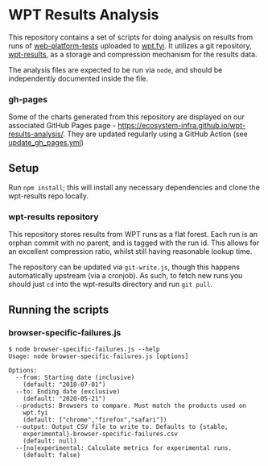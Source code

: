 # WPT Results Analysis

This repository contains a set of scripts for doing analysis on results from
runs of [web-platform-tests](https://web-platform-tests.org/) uploaded to
[wpt.fyi](https://wpt.fyi). It utilizes a git repository,
[wpt-results](https://github.com/ecosystem-infra/wpt-results), as a storage and
compression mechanism for the results data.

The analysis files are expected to be run via `node`, and should be
independently documented inside the file.

### gh-pages

Some of the charts generated from this repository are displayed on our
associated GitHub Pages page - https://ecosystem-infra.github.io/wpt-results-analysis/.
They are updated regularly using a GitHub Action (see [update_gh_pages.yml](https://github.com/Ecosystem-Infra/wpt-results-analysis/blob/main/.github/workflows/update_gh_pages.yml))

## Setup

Run `npm install`; this will install any necessary dependencies and clone the
wpt-results repo locally.

### wpt-results repository

This repository stores results from WPT runs as a flat forest. Each run is an
orphan commit with no parent, and is tagged with the run id. This allows for an
excellent compression ratio, whilst still having reasonable lookup time.

The repository can be updated via `git-write.js`, though this happens
automatically upstream (via a cronjob). As such, to fetch new runs you should
just `cd` into the wpt-results directory and run `git pull`.

## Running the scripts

### browser-specific-failures.js

```
$ node browser-specific-failures.js --help
Usage: node browser-specific-failures.js [options]

Options:
  --from: Starting date (inclusive)
    (default: "2018-07-01")
  --to: Ending date (exclusive)
    (default: "2020-05-21")
  --products: Browsers to compare. Must match the products used on 
    wpt.fyi 
    (default: ["chrome","firefox","safari"])
  --output: Output CSV file to write to. Defaults to {stable, 
    experimental}-browser-specific-failures.csv 
    (default: null)
  --[no]experimental: Calculate metrics for experimental runs.
    (default: false)
```
